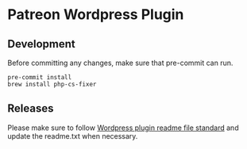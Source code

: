 # Patreon Wordpress Plugin
## Development
Before committing any changes, make sure that pre-commit can run.

```
pre-commit install
brew install php-cs-fixer
```
## Releases
Please make sure to follow [Wordpress plugin readme file standard](https://developer.wordpress.org/plugins/wordpress-org/how-your-readme-txt-works/) and update
the readme.txt when necessary.
